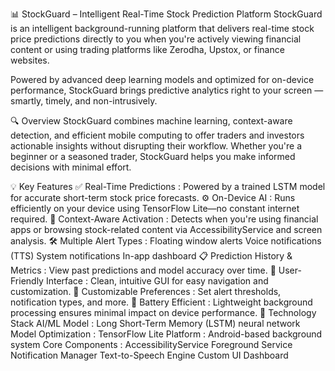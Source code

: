 📊 StockGuard – Intelligent Real-Time Stock Prediction Platform
StockGuard is an intelligent background-running platform that delivers real-time stock price predictions directly to you when you're actively viewing financial content or using trading platforms like Zerodha, Upstox, or finance websites.

Powered by advanced deep learning models and optimized for on-device performance, StockGuard brings predictive analytics right to your screen — smartly, timely, and non-intrusively.

🔍 Overview
StockGuard combines machine learning, context-aware detection, and efficient mobile computing to offer traders and investors actionable insights without disrupting their workflow. Whether you're a beginner or a seasoned trader, StockGuard helps you make informed decisions with minimal effort.

💡 Key Features
✅ Real-Time Predictions : Powered by a trained LSTM model for accurate short-term stock price forecasts.
⚙️ On-Device AI : Runs efficiently on your device using TensorFlow Lite—no constant internet required.
🎯 Context-Aware Activation : Detects when you're using financial apps or browsing stock-related content via AccessibilityService and screen analysis.
🛠️ Multiple Alert Types :
Floating window alerts
Voice notifications (TTS)
System notifications
In-app dashboard
📋 Prediction History & Metrics : View past predictions and model accuracy over time.
🎨 User-Friendly Interface : Clean, intuitive GUI for easy navigation and customization.
🧠 Customizable Preferences : Set alert thresholds, notification types, and more.
🔋 Battery Efficient : Lightweight background processing ensures minimal impact on device performance.
🧩 Technology Stack
AI/ML Model : Long Short-Term Memory (LSTM) neural network
Model Optimization : TensorFlow Lite
Platform : Android-based background system
Core Components :
AccessibilityService
Foreground Service
Notification Manager
Text-to-Speech Engine
Custom UI Dashboard

